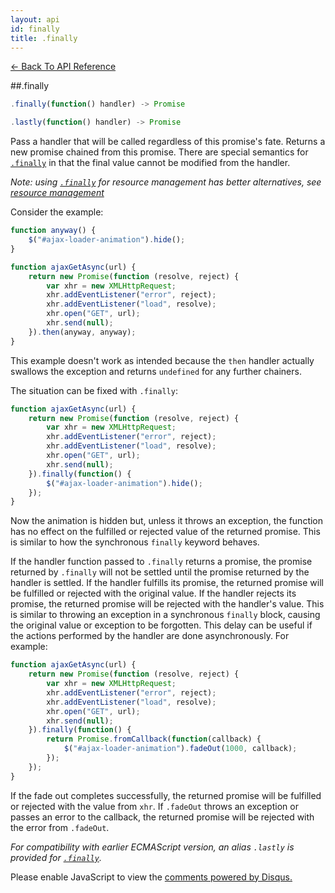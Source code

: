 ```yaml
---
layout: api
id: finally
title: .finally
---
```



[← Back To API Reference](/docs/api-reference.html)
<div class="api-code-section"><markdown>
##.finally

```js
.finally(function() handler) -> Promise
```
```js
.lastly(function() handler) -> Promise
```


Pass a handler that will be called regardless of this promise's fate. Returns a new promise chained from this promise. There are special semantics for [`.finally`]() in that the final value cannot be modified from the handler.

*Note: using [`.finally`]() for resource management has better alternatives, see [resource management](/docs/api/resource-management.html)*

Consider the example:

```js
function anyway() {
    $("#ajax-loader-animation").hide();
}

function ajaxGetAsync(url) {
    return new Promise(function (resolve, reject) {
        var xhr = new XMLHttpRequest;
        xhr.addEventListener("error", reject);
        xhr.addEventListener("load", resolve);
        xhr.open("GET", url);
        xhr.send(null);
    }).then(anyway, anyway);
}
```

This example doesn't work as intended because the `then` handler actually swallows the exception and returns `undefined` for any further chainers.

The situation can be fixed with `.finally`:

```js
function ajaxGetAsync(url) {
    return new Promise(function (resolve, reject) {
        var xhr = new XMLHttpRequest;
        xhr.addEventListener("error", reject);
        xhr.addEventListener("load", resolve);
        xhr.open("GET", url);
        xhr.send(null);
    }).finally(function() {
        $("#ajax-loader-animation").hide();
    });
}
```

Now the animation is hidden but, unless it throws an exception, the function has no effect on the fulfilled or rejected value of the returned promise.  This is similar to how the synchronous `finally` keyword behaves.

If the handler function passed to `.finally` returns a promise, the promise returned by `.finally` will not be settled until the promise returned by the handler is settled.  If the handler fulfills its promise, the returned promise will be fulfilled or rejected with the original value.  If the handler rejects its promise, the returned promise will be rejected with the handler's value.  This is similar to throwing an exception in a synchronous `finally` block, causing the original value or exception to be forgotten.  This delay can be useful if the actions performed by the handler are done asynchronously.  For example:

```js
function ajaxGetAsync(url) {
    return new Promise(function (resolve, reject) {
        var xhr = new XMLHttpRequest;
        xhr.addEventListener("error", reject);
        xhr.addEventListener("load", resolve);
        xhr.open("GET", url);
        xhr.send(null);
    }).finally(function() {
        return Promise.fromCallback(function(callback) {
            $("#ajax-loader-animation").fadeOut(1000, callback);
        });
    });
}
```

If the fade out completes successfully, the returned promise will be fulfilled or rejected with the value from `xhr`.  If `.fadeOut` throws an exception or passes an error to the callback, the returned promise will be rejected with the error from `.fadeOut`.

*For compatibility with earlier ECMAScript version, an alias `.lastly` is provided for [`.finally`]().*
</markdown></div>

<div id="disqus_thread"></div>
<script type="text/javascript">
    var disqus_title = ".finally";
    var disqus_shortname = "bluebirdjs";
    var disqus_identifier = "disqus-id-finally";
    
    (function() {
        var dsq = document.createElement("script"); dsq.type = "text/javascript"; dsq.async = true;
        dsq.src = "//" + disqus_shortname + ".disqus.com/embed.js";
        (document.getElementsByTagName("head")[0] || document.getElementsByTagName("body")[0]).appendChild(dsq);
    })();
</script>
<noscript>Please enable JavaScript to view the <a href="https://disqus.com/?ref_noscript" rel="nofollow">comments powered by Disqus.</a></noscript>